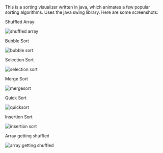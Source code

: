 This is a sorting visualizer written in java, which animates a few popular sorting algorithms. Uses the java swing library.
Here are some screenshots: 

Shuffled Array

![shuffled array](https://user-images.githubusercontent.com/63964405/128339797-515e1fe4-cfc5-4582-bfd3-ece2f66c7dc1.png)


Bubble Sort

![bubble sort](https://user-images.githubusercontent.com/63964405/128339837-238c3f09-52b9-4f97-8063-24f39bdd6cea.png)


Selection Sort

![selection sort](https://user-images.githubusercontent.com/63964405/128339870-59f7f84d-3777-4d35-8b34-5d6678a26e51.png)


Merge Sort

![mergesort](https://user-images.githubusercontent.com/63964405/128339899-4db1514c-57d7-453c-b4b6-fc34ed0bbd1d.png)

Quick Sort

![quicksort](https://user-images.githubusercontent.com/63964405/128339951-0424f11f-61be-4add-a780-16e497b5de1c.png)

Insertion Sort

![insertion sort](https://user-images.githubusercontent.com/63964405/128339978-1aedd08d-315e-4f6e-bc12-e529c2475e3e.png)

Array getting shuffled

![array getting shuffled](https://user-images.githubusercontent.com/63964405/128340018-fb9d44c7-d558-4742-aa2e-039d3724244f.png)

